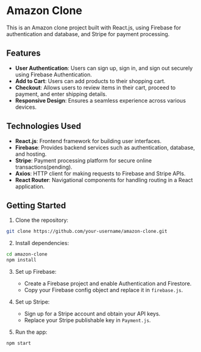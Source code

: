 
# Amazon Clone

This is an Amazon clone project built with React.js, using Firebase for authentication and database, and Stripe for payment processing.

## Features

- **User Authentication**: Users can sign up, sign in, and sign out securely using Firebase Authentication.
- **Add to Cart**: Users can add products to their shopping cart.
- **Checkout**: Allows users to review items in their cart, proceed to payment, and enter shipping details.
- **Responsive Design**: Ensures a seamless experience across various devices.

## Technologies Used

- **React.js**: Frontend framework for building user interfaces.
- **Firebase**: Provides backend services such as authentication, database, and hosting.
- **Stripe**: Payment processing platform for secure online transactions(pending).
- **Axios**: HTTP client for making requests to Firebase and Stripe APIs.
- **React Router**: Navigational components for handling routing in a React application.

## Getting Started

1. Clone the repository:

```bash
git clone https://github.com/your-username/amazon-clone.git
```

2. Install dependencies:

```bash
cd amazon-clone
npm install
```

3. Set up Firebase:
   - Create a Firebase project and enable Authentication and Firestore.
   - Copy your Firebase config object and replace it in `firebase.js`.

4. Set up Stripe:
   - Sign up for a Stripe account and obtain your API keys.
   - Replace your Stripe publishable key in `Payment.js`.

5. Run the app:

```bash
npm start
```

